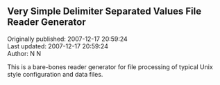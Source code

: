 ## Very Simple Delimiter Separated Values File Reader Generator  
Originally published: 2007-12-17 20:59:24  
Last updated: 2007-12-17 20:59:24  
Author: N N  
  
This is a bare-bones reader generator for file processing of typical Unix style configuration and data files.